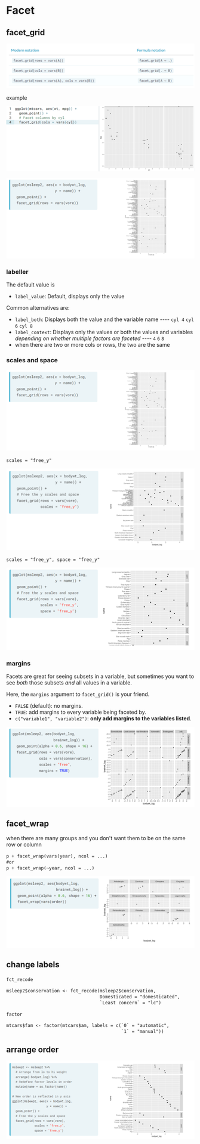 # Facet

## facet\_grid

![](../../.gitbook/assets/image%20%28212%29.png)

example

![](../../.gitbook/assets/image%20%28218%29.png)

![](../../.gitbook/assets/image%20%28215%29.png)

### labeller

The default value is

* `label_value`: Default, displays only the value

Common alternatives are:

* `label_both`: Displays both the value and the variable name ---- `cyl 4` `cyl 6` `cyl 8`
* `label_context`: Displays only the values or both the values and variables _depending on whether multiple factors are faceted_ ---- `4` `6` `8`
* when there are two or more cols or rows, the two are the same

### scales and space

![](../../.gitbook/assets/image%20%28216%29.png)

`scales = "free_y"`

![](../../.gitbook/assets/image%20%28221%29.png)

`scales = "free_y", space = "free_y"`

![](../../.gitbook/assets/image%20%28211%29.png)

### margins

Facets are great for seeing subsets in a variable, but sometimes you want to see _both_ those subsets _and_ all values in a variable.

Here, the `margins` argument to `facet_grid()` is your friend.

* `FALSE` \(default\): no margins.
* `TRUE`: add margins to every variable being faceted by.
* `c("variable1", "variable2")`: **only add margins to the variables listed**.

![](../../.gitbook/assets/image%20%28219%29.png)

## facet\_wrap

when there are many groups and you don't want them to be on the same row or column

```text
p + facet_wrap(vars(year), ncol = ...)
#or
p + facet_wrap(~year, ncol = ...)
```

![](../../.gitbook/assets/image%20%28209%29.png)

## change labels

`fct_recode`

```text
msleep2$conservation <- fct_recode(msleep2$conservation,                   
                                   Domesticated = "domesticated",
                                   `Least concern` = "lc")
```

`factor`

```text
mtcars$fam <- factor(mtcars$am, labels = c(`0` = "automatic",
                                           `1` = "manual"))
```

## arrange order

![](../../.gitbook/assets/image%20%28214%29.png)

